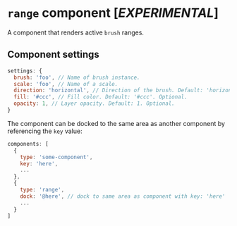 # `range` component [*EXPERIMENTAL*]

A component that renders active `brush` ranges.

## Component settings

```js
settings: {
  brush: 'foo', // Name of brush instance.
  scale: 'foo', // Name of a scale.
  direction: 'horizontal', // Direction of the brush. Default: 'horizontal'. Optional.
  fill: '#ccc', // Fill color. Default: '#ccc'. Optional.
  opacity: 1, // Layer opacity. Default: 1. Optional.
}
```

The component can be docked to the same area as another component by referencing the `key` value:

```js
components: [
  {
    type: 'some-component',
    key: 'here',
    ...
  },
  {
    type: 'range',
    dock: '@here', // dock to same area as component with key: 'here'
    ...
  }
]
```
